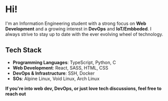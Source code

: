 # Hi!

I'm an Information Engineering student with a strong focus on **Web Development** and a growing interest in **DevOps** and **IoT/Embbeded**. I always strive to stay up to date with the ever evolving wheel of technology.

## Tech Stack
- **Programming Languages**: TypeScript, Python, C
- **Web Development**: React, SASS, HTML, CSS
- **DevOps & Infrastructure**: SSH, Docker
- **SOs**: Alpine Linux, Void Linux, Arch Linux

**If you're into web dev, DevOps, or just love tech discussions, feel free to reach out**

